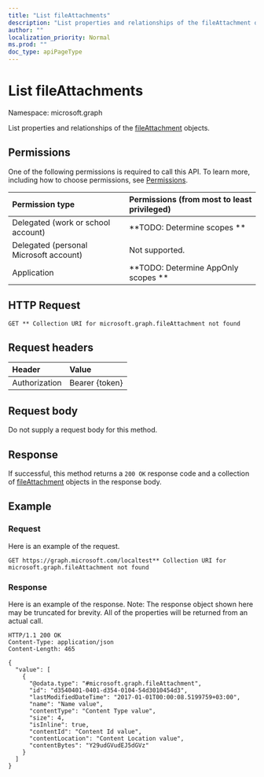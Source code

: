 ```yaml
---
title: "List fileAttachments"
description: "List properties and relationships of the fileAttachment objects."
author: ""
localization_priority: Normal
ms.prod: ""
doc_type: apiPageType
---
```


# List fileAttachments

Namespace: microsoft.graph

List properties and relationships of the [fileAttachment](../resources/fileattachment.md) objects.

## Permissions
One of the following permissions is required to call this API. To learn more, including how to choose permissions, see [Permissions](/concepts/permissions-reference.md).

|Permission type|Permissions (from most to least privileged)|
|:---|:---|
|Delegated (work or school account)|**TODO: Determine scopes **|
|Delegated (personal Microsoft account)|Not supported.|
|Application|**TODO: Determine AppOnly scopes **|

## HTTP Request
<!-- {
  "blockType": "ignored"
}
-->
``` http
GET ** Collection URI for microsoft.graph.fileAttachment not found
```

## Request headers
|Header|Value|
|:---|:---|
|Authorization|Bearer {token}|

## Request body
Do not supply a request body for this method.

## Response
If successful, this method returns a `200 OK` response code and a collection of [fileAttachment](../resources/fileattachment.md) objects in the response body.

## Example

### Request
Here is an example of the request.
<!-- {
  "blockType": "request",
  "name": "get_fileattachment"
}
-->
``` http
GET https://graph.microsoft.com/localtest** Collection URI for microsoft.graph.fileAttachment not found
```

### Response
Here is an example of the response. Note: The response object shown here may be truncated for brevity. All of the properties will be returned from an actual call.
<!-- {
  "blockType": "response",
  "truncated": true,
  "@odata.type": "collection(microsoft.graph.fileattachment)"
}
-->
``` http
HTTP/1.1 200 OK
Content-Type: application/json
Content-Length: 465

{
  "value": [
    {
      "@odata.type": "#microsoft.graph.fileAttachment",
      "id": "d3540401-0401-d354-0104-54d3010454d3",
      "lastModifiedDateTime": "2017-01-01T00:00:08.5199759+03:00",
      "name": "Name value",
      "contentType": "Content Type value",
      "size": 4,
      "isInline": true,
      "contentId": "Content Id value",
      "contentLocation": "Content Location value",
      "contentBytes": "Y29udGVudEJ5dGVz"
    }
  ]
}
```

